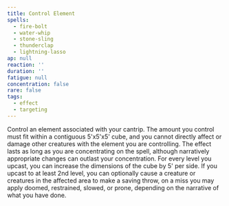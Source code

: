 ```yaml
---
title: Control Element
spells:
  - fire-bolt
  - water-whip
  - stone-sling
  - thunderclap
  - lightning-lasso
ap: null
reaction: ''
duration: ''
fatigue: null
concentration: false
rare: false
tags:
  - effect
  - targeting
---
```


Control an element associated with your cantrip. The amount you control must fit within a contiguous 5'x5'x5' cube, and you cannot directly affect or damage other creatures with the element you are controlling. The effect lasts as long as you are concentrating on the spell, although narratively appropriate changes can outlast your concentration. For every level you upcast, you can increase the dimensions of the cube by 5' per side. If you upcast to at least 2nd level, you can optionally cause a creature or creatures in the affected area to make a saving throw, on a miss you may apply doomed, restrained, slowed, or prone, depending on the narrative of what you have done.
